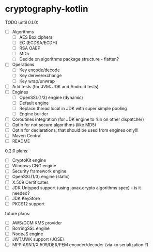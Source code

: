 # cryptography-kotlin

TODO until 0.1.0:

* [ ] Algorithms
    * [ ] AES Box ciphers
    * [ ] EC (ECDSA/ECDH)
    * [ ] RSA OAEP
    * [ ] MD5
    * [ ] Decide on algorithms package structure - flatten?
* [ ] Operations
    * [ ] Key encode/decode
    * [ ] Key derive/exchange
    * [ ] Key wrap/unwrap
* [ ] Add tests (for JVM: JDK and Android tests)
* [ ] Engines
    * [ ] OpenSSL(1/3) engine (dynamic)
    * [ ] Default engine
    * [ ] Replace thread local in JDK with super simple pooling
    * [ ] Engine builder
* [ ] Coroutines integration (for JDK engine to run on other dispatcher)
* [ ] OptIn for not secure algorithms (like MD5)
* [ ] OptIn for declarations, that should be used from engines only!!!
* [ ] Maven Central
* [ ] README

0.2.0 plans:

* [ ] CryptoKit engine
* [ ] Windows CNG engine
* [ ] Security framework engine
* [ ] OpenSSL(1/3) engine (static)
* [ ] X.509 Certificates
* [ ] JDK Untyped support (using javax.crypto algorithms spec) - is it needed?
* [ ] JDK KeyStore
* [ ] PKCS12 support

future plans:

* [ ] AWS/GCM KMS provider
* [ ] BorringSSL engine
* [ ] NodeJS engine
* [ ] JWT/JWK support (JOSE)
* [ ] MPP ASN.1/X.509/DER/PEM encoder/decoder (via kx.serialization ?)
